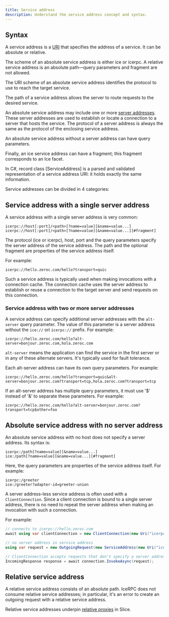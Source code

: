 ```yaml
---
title: Service address
description: Understand the service address concept and syntax.
---
```


## Syntax

A service address is a [URI] that specifies the address of a service. It can be absolute or relative.

The scheme of an absolute service address is either ice or icerpc. A relative service address is an absolute path—query
parameters and fragment are not allowed.

The URI scheme of an absolute service address identifies the protocol to use to reach the target service.

The path of a service address allows the server to route requests to the desired service.

An absolute service address may include one or more [server addresses](../connection/server-address). These server
addresses are used to establish or locate a connection to a server that hosts the service. The protocol of a server
address is always the same as the protocol of the enclosing service address.

An absolute service address without a server address can have query parameters.

Finally, an ice service address can have a fragment; this fragment corresponds to an Ice facet.

In C#, record class [ServiceAddress] is a parsed and validated representation of a service address URI: it holds exactly
the same information.

Service addresses can be divided in 4 categories:

## Service address with a single server address

A service address with a single server address is very common:

```
icerpc://host[:port]/<path>[?name=value][&name=value...]
icerpc://host[:port]/<path>[?name=value][&name=value...][#fragment]
```

The protocol (ice or icerpc), host, port and the query parameters specify the server address of the service address. The
path and the optional fragment are properties of the service address itself.

For example:

```
icerpc://hello.zeroc.com/hello?transport=quic
```

Such a service address is typically used when making invocations with a connection cache. The connection cache uses the
server address to establish or reuse a connection to the target server and send requests on this connection.

### Service address with two or more server addresses

A service address can specify additional server addresses with the `alt-server` query parameter. The value of this
parameter is a server address without the `ice://` ori `icerpc://` prefix. For example:

```
icerpc://hello.zeroc.com/hello?alt-server=bonjour.zeroc.com,hola.zeroc.com
```

`alt-server` means the application can find the service in the first server or in any of these alternate servers. It's
typically used for fault tolerance.

Each alt-server address can have its own query parameters. For example:

```
icerpc://hello.zeroc.com/hello?transport=quic&alt-server=bonjour.zeroc.com?transport=tcp,hola.zeroc.com?transport=tcp
```

If an alt-server address has multiple query parameters, it must use '$' instead of '&' to separate these parameters.
For example:

```
icerpc://hello.zeroc.com/hello?alt-server=bonjour.zeroc.com?transport=tcp$other=foo
```

## Absolute service address with no server address

An absolute service address with no host does not specify a server address. Its syntax is:

```
icerpc:/path[?name=value][&name=value...]
ice:/path[?name=value][&name=value...][#fragment]
```

Here, the query parameters are properties of the service address itself. For example:

```
icerpc:/greeter
ice:/greeter?adapter-id=greeter-union
```

A server address-less service address is often used with a `ClientConnection`. Since a client connection is bound to a
single server address, there is no need to repeat the server address when making an invocation with such a connection.

For example:

```csharp
// connects to icerpc://hello.zeroc.com
await using var clientConnection = new ClientConnection(new Uri("icerpc://hello.zeroc.com"));

// no server address in service address
using var request = new OutgoingRequest(new ServiceAddress(new Uri("icerpc:/greeter")));

// ClientConnection accepts requests that don't specify a server address
IncomingResponse response = await connection.InvokeAsync(request);
```

## Relative service address

A relative service address consists of an absolute path. IceRPC does not consume relative service addresses;
in particular, it's an error to create an outgoing request with a relative service address.

Relative service addresses underpin [relative proxies][relative-proxies] in Slice.

[relative-proxies]: /slice2/language-guide/proxy-types#relative-proxy
[service-address]: csharp:IceRpc.ServiceAddress
[URI]: https://en.wikipedia.org/wiki/Uniform_Resource_Identifier
